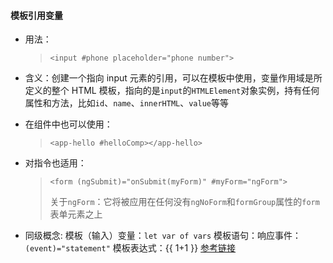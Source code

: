 #### 模板引用变量

- 用法：

  > `<input #phone placeholder="phone number">`

- 含义：创建一个指向 input 元素的引用，可以在模板中使用，变量作用域是所定义的整个 HTML 模板，指向的是`input`的`HTMLElement`对象实例，持有任何属性和方法，比如`id`、`name`、`innerHTML`、`value`等等

- 在组件中也可以使用：

  > `<app-hello #helloComp></app-hello>`

- 对指令也适用：

  > `<form (ngSubmit)="onSubmit(myForm)" #myForm="ngForm">`
  >
  > 关于`ngForm`：它将被应用在任何没有`ngNoForm`和`formGroup`属性的`form`表单元素之上

- 同级概念:
  模板（输入）变量：`let var of vars`
  模板语句：响应事件：`(event)="statement"`
  模板表达式：{{ 1+1 }}
  [参考链接](https://www.codercto.com/a/47849.html?tdsourcetag=s_pctim_aiomsg)
